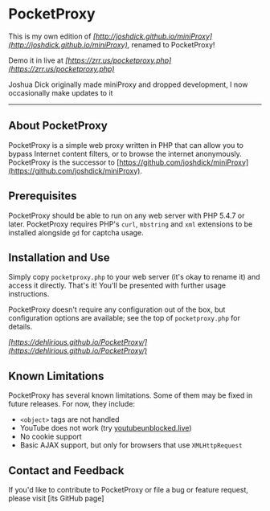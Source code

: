 # PocketProxy

This is my own edition of *[http://joshdick.github.io/miniProxy](http://joshdick.github.io/miniProxy)*, renamed to PocketProxy!

Demo it in live at *[https://zrr.us/pocketproxy.php](https://zrr.us/pocketproxy.php)*

Joshua Dick originally made miniProxy and dropped development, I now occasionally make updates to it

---

## About PocketProxy

PocketProxy is a simple web proxy written in PHP that can allow you to bypass Internet content filters, or to browse the internet anonymously. 
PocketProxy is the successor to [https://github.com/joshdick/miniProxy](https://github.com/joshdick/miniProxy).

## Prerequisites

PocketProxy should be able to run on any web server with PHP 5.4.7 or later. PocketProxy requires PHP's `curl`, `mbstring` and `xml` extensions to be installed alongside `gd` for captcha usage.

## Installation and Use

Simply copy `pocketproxy.php` to your web server (it's okay to rename it) and access it directly. That's it! You'll be presented with further usage instructions.

PocketProxy doesn't require any configuration out of the box, but configuration options are available; see the top of `pocketproxy.php` for details.

*[https://dehlirious.github.io/PocketProxy/](https://dehlirious.github.io/PocketProxy/)*

## Known Limitations

PocketProxy has several known limitations. Some of them may be fixed in future releases. For now, they include:

* `<object>` tags are not handled
* YouTube does not work (try [youtubeunblocked.live](youtubeunblocked.live))
* No cookie support
* Basic AJAX support, but only for browsers that use `XMLHttpRequest`

## Contact and Feedback

If you'd like to contribute to PocketProxy or file a bug or feature request, please visit [its GitHub page]

